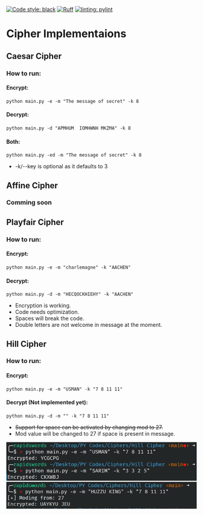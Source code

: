 [![Code style: black](https://img.shields.io/badge/code%20style-black-000000.svg)](https://github.com/psf/black)
[![Ruff](https://img.shields.io/endpoint?url=https://raw.githubusercontent.com/astral-sh/ruff/main/assets/badge/v2.json)](https://github.com/astral-sh/ruff)
[![linting: pylint](https://img.shields.io/badge/linting-pylint-yellowgreen)](https://github.com/pylint-dev/pylint)

# Cipher Implementaions

## Caesar Cipher
### How to run:

#### Encrypt:
```
python main.py -e -m "The message of secret" -k 8
```

#### Decrypt:
```
python main.py -d "APMHUM  IOMHWNH MKZMA" -k 8
```

#### Both:
```
python main.py -ed -m "The message of secret" -k 8
```

- -k/--key is optional as it defaults to 3


## Affine Cipher
### Comming soon


## Playfair Cipher
### How to run:
#### Encrypt:
```
python main.py -e -m "charlemagne" -k "AACHEN"
```

#### Decrypt:
```
python main.py -d -m "HECQOCKHIEHY" -k "AACHEN"
```

- Encryption is working.
- Code needs optimization.
- Spaces will break the code.
- Double letters are not welcome in message at the moment.


## Hill Cipher
### How to run:
#### Encrypt:
```
python main.py -e -m "USMAN" -k "7 8 11 11"
```

#### Decrypt (Not implemented yet):
```
python main.py -d -m "" -k "7 8 11 11"
```


- ~~Support for space can be activated by changing mod to 27.~~
- Mod value will be changed to 27 if space is present in message.

<picture>
	<img src="Images/hill-cipher.png" alt="Image of Hill Cipher running and output.">
</picture>
<picture>
	<img src="Images/hill-cipher-space.png" alt="Image of Hill Cipher running and output with space in message.">
</picture>